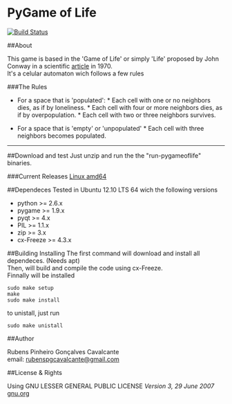 PyGame of Life 
===========
[![Build Status](https://travis-ci.org/rubenspgcavalcante/pygameoflife.png?branch=master)](https://travis-ci.org/rubenspgcavalcante/pygameoflife)

##About

This game is based in the 'Game of Life' or simply 'Life' proposed by John Conway in a scientific [article](http://ddi.cs.uni-potsdam.de/HyFISCH/Produzieren/lis_projekt/proj_gamelife/ConwayScientificAmerican.htm) in 1970.  
It's a celular automaton wich follows a few rules

###The Rules

*    For a space that is 'populated':
    *    Each cell with one or no neighbors dies, as if by loneliness. 
    *    Each cell with four or more neighbors dies, as if by overpopulation. 
    *    Each cell with two or three neighbors survives.  
  
*    For a space that is 'empty' or 'unpopulated'
    *   Each cell with three neighbors becomes populated. 

***

##Download and test
Just unzip and run the the "run-pygameoflife" binaries.  
  
###Current Releases
[Linux amd64](https://raw.github.com/rubenspgcavalcante/pygameoflife/master/releases/pygame-of-life.zip)
  
##Dependeces
Tested in Ubuntu 12.10 LTS 64 wich the following versions
*    python >= 2.6.x
*    pygame >= 1.9.x
*    pyqt >= 4.x
*    PIL >= 1.1.x
*    zip >= 3.x
*    cx-Freeze >= 4.3.x

##Building Installing
The first command will download and install all dependeces. (Needs apt)  
Then, will build and compile the code using cx-Freeze.  
Finnally will be installed
```
sudo make setup
make
sudo make install
```

to unistall, just run
```
sudo make unistall
```

##Author

Rubens Pinheiro Gonçalves Cavalcante  
email: [rubenspgcavalcante@gmail.com](mailto:rubenspgcavalcante@gmail.com)

##License & Rights

Using GNU LESSER GENERAL PUBLIC LICENSE *Version 3, 29 June 2007*  
[gnu.org](http://www.gnu.org/copyleft/gpl.html,"GPLv3")  